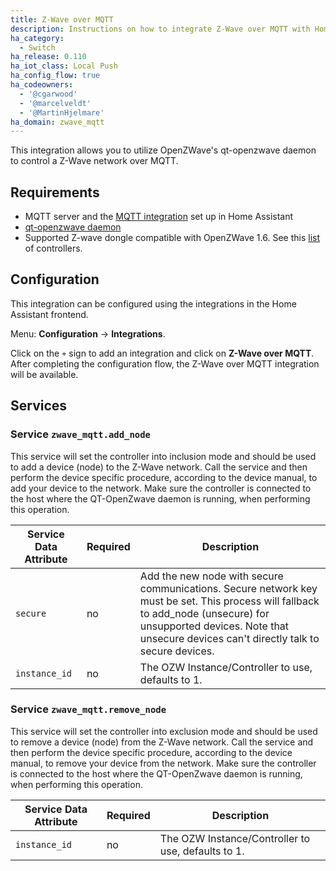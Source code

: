 ```yaml
---
title: Z-Wave over MQTT
description: Instructions on how to integrate Z-Wave over MQTT with Home Assistant.
ha_category:
  - Switch
ha_release: 0.110
ha_iot_class: Local Push
ha_config_flow: true
ha_codeowners:
  - '@cgarwood'
  - '@marcelveldt'
  - '@MartinHjelmare'
ha_domain: zwave_mqtt
---
```


This integration allows you to utilize OpenZWave's qt-openzwave daemon to control a Z-Wave network over MQTT.

## Requirements

- MQTT server and the [MQTT integration](/integrations/mqtt/) set up in Home Assistant
- [qt-openzwave daemon](https://github.com/OpenZWave/qt-openzwave)
- Supported Z-wave dongle compatible with OpenZWave 1.6. See this [list](https://www.home-assistant.io/docs/z-wave/controllers/#supported-z-wave-usb-sticks--hardware-modules) of controllers.

## Configuration

This integration can be configured using the integrations in the
Home Assistant frontend.

Menu: **Configuration** -> **Integrations**.

Click on the `+` sign to add an integration and click on **Z-Wave over MQTT**.
After completing the configuration flow, the Z-Wave over MQTT
integration will be available.

## Services

### Service `zwave_mqtt.add_node`

This service will set the controller into inclusion mode and should be used to add a device (node) to the Z-Wave network. Call the service and then perform the device specific procedure, according to the device manual, to add your device to the network. Make sure the controller is connected to the host where the QT-OpenZwave daemon is running, when performing this operation.

| Service Data Attribute | Required | Description                                                                                                                                                                                                               |
| ---------------------- | -------- | ------------------------------------------------------------------------------------------------------------------------------------------------------------------------------------------------------------------------- |
| `secure`               | no       | Add the new node with secure communications. Secure network key must be set. This process will fallback to add_node (unsecure) for unsupported devices. Note that unsecure devices can't directly talk to secure devices. |
| `instance_id`          | no       | The OZW Instance/Controller to use, defaults to 1.                                                                                                                                                                        |

### Service `zwave_mqtt.remove_node`

This service will set the controller into exclusion mode and should be used to remove a device (node) from the Z-Wave network. Call the service and then perform the device specific procedure, according to the device manual, to remove your device from the network. Make sure the controller is connected to the host where the QT-OpenZwave daemon is running, when performing this operation.

| Service Data Attribute | Required | Description                                        |
| ---------------------- | -------- | -------------------------------------------------- |
| `instance_id`          | no       | The OZW Instance/Controller to use, defaults to 1. |
